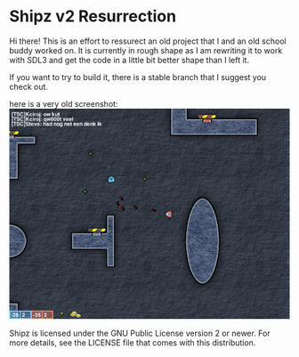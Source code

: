# Shipz v2 Resurrection 

Hi there! This is an effort to ressurect an old project that I and an old
school buddy worked on. It is currently in rough shape as I am rewriting it
to work with SDL3 and get the code in a little bit better shape than I left it.

If you want to try to build it, there is a stable branch that I suggest you
check out.

here is a very old screenshot:
![very old screenshot](https://raw.githubusercontent.com/voidjump/shipz/refs/heads/master/ss2.bmp)

Shipz is licensed under the GNU Public License version 2
or newer. For more details, see the LICENSE file that comes
with this distribution.
